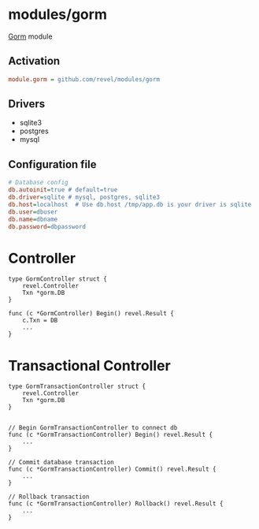 modules/gorm
===============

[Gorm](http://jinzhu.me/gorm) module

## Activation
```ini
module.gorm = github.com/revel/modules/gorm
```

## Drivers

* sqlite3
* postgres
* mysql

## Configuration file

```ini
# Database config
db.autoinit=true # default=true
db.driver=sqlite # mysql, postgres, sqlite3
db.host=localhost  # Use db.host /tmp/app.db is your driver is sqlite
db.user=dbuser
db.name=dbname
db.password=dbpassword

```


# Controller

```
type GormController struct {
	revel.Controller
	Txn *gorm.DB
}

func (c *GormController) Begin() revel.Result {
	c.Txn = DB
	...
}

```

# Transactional Controller

```
type GormTransactionController struct {
	revel.Controller
	Txn *gorm.DB
}


// Begin GormTransactionController to connect db
func (c *GormTransactionController) Begin() revel.Result {
	...
}

// Commit database transaction
func (c *GormTransactionController) Commit() revel.Result {
	...
}

// Rollback transaction
func (c *GormTransactionController) Rollback() revel.Result {
	...
}

```
